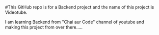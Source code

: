 #This GitHub repo is for a Backend project and the name of this project is Videotube.

I am learning Backend from "Chai aur Code" channel of youtube and making this project from over there.....